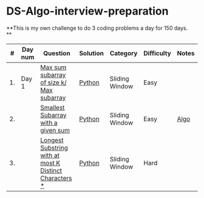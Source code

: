 # DS-Algo-interview-preparation

**This is my own challenge to do 3 coding problems a day for 150 days.  
**

| #  | Day num |Question| Solution | Category |Difficulty | Notes |
| -- |-------|----- | -------- | ---------- |-----|-------|
| 1. | Day 1|[Max sum subarray of size k/ Max subarray](https://leetcode.com/problems/maximum-subarray/)| [Python](https://github.com/harshithreddyhr9/150-days-of-coding/blob/master/Python/Maximum%20sum%20of%20subarray.ipynb) | Sliding Window |Easy | |
| 2. |  |[Smallest Subarray with a given sum](https://leetcode.com/problems/minimum-size-subarray-sum/)| [Python](https://github.com/harshithreddyhr9/150-days-of-coding/blob/master/Python/Smallest%20subarray%20with%20given%20sum.ipynb)| Sliding Window | Easy |[Algo](https://github.com/harshithreddyhr9/Notes/150-days-DS-Algo-challenge/blob/master/Notes%20Smallest%20sub%20array%20with%20given%20sum.pdf) |
| 3. |  |[Longest Substring with at most K Distinct Characters *](https://leetcode.com/problems/longest-substring-with-at-most-k-distinct-characters) | [Python](https://github.com/harshithreddyhr9/150-days-of-coding/blob/master/Python/Longest%20substring%20with%20K%20distinct%20characters.ipynb) | Sliding Window | Hard | | 
